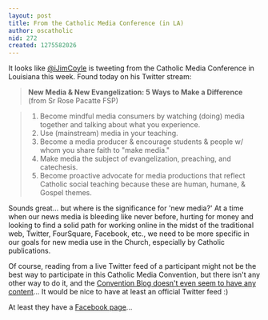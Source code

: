 ```yaml
---
layout: post
title: From the Catholic Media Conference (in LA)
author: oscatholic
nid: 272
created: 1275582026
---
```

<p>It looks like <a href="http://twitter.com/ijimcoyle">@iJimCoyle</a> is tweeting from the Catholic Media Conference in Louisiana this week. Found today on his Twitter stream:</p>
<blockquote>
<p><strong>New Media &amp; New Evangelization: 5 Ways to Make a Difference</strong> (from Sr Rose Pacatte FSP)</p>
</blockquote>
<blockquote>
<ol>
<li>Become mindful media consumers by watching (doing) media together and talking about what you experience.</li>
<li>Use (mainstream) media in your teaching.</li>
<li>Become a media producer &amp; encourage students &amp; people w/ whom you share faith to &quot;make media.&quot;</li>
<li>Make media the subject of evangelization, preaching, and catechesis.</li>
<li>Become proactive advocate for media productions that reflect Catholic social teaching because these are human, humane, &amp; Gospel themes.</li>
</ol>
</blockquote>
<p>Sounds great... but where is the significance for &#39;new media?&#39; At a time when our news media is bleeding like never before, hurting for money and looking to find a solid path for working online in the midst of the traditional web, Twitter, FourSquare, Facebook, etc., we need to be more specific in our goals for new media use in the Church, especially by Catholic publications.</p>
<p>Of course, reading from a live Twitter feed of a participant might not be the best way to participate in this Catholic Media Convention, but there isn&#39;t any other way to do it, and the <a href="http://www.catholicpress.org/?page=ConventionBlog">Convention Blog doesn&#39;t even seem to have any content</a>... It would be nice to have at least an official Twitter feed :)</p>
<p>At least they have a <a href="http://www.facebook.com/pages/Catholic-Media-Convention/372226473180">Facebook page</a>...</p>
